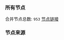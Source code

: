 ### 所有节点
合并节点总数: `953`
[节点链接](https://raw.githubusercontent.com/rzhy1/11/master/sub/sub_merge_base64.txt)

### 节点来源